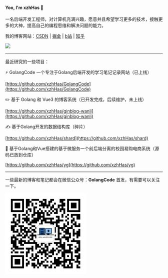 #### Yoo, I'm xzhHas 👋

 一名后端开发工程师，对计算机充满兴趣，愿意并且希望学习更多的技术，接触更多的大神，提高自己的编程思维和解决问题的能力。

我的博客网站：[CSDN](https://blog.csdn.net/m0_73337964?spm=1000.2115.3001.5343)  | [掘金](https://juejin.cn/user/3670599898497324) | [b站](https://space.bilibili.com/1829444123?spm_id_from=333.1007.0.0) | [知乎](https://www.zhihu.com/people/80-58-74-7)


<div align="left"> <img src="https://github-readme-stats.vercel.app/api?username=xzhHas&show_icons=true&theme=tokyonight" /> </div>

---

最近研究的一些项目：

⚡ GolangCode 一个专注于Golang后端开发的学习笔记记录网站（已上线）

[https://github.com/xzhHas/GolangCode](https://github.com/xzhHas/GolangCode)

✏️ 基于 Golang 和 Vue3 的博客系统（已开发完成，后续维护，未上线）

[https://github.com/xzhHas/ginblog-wanli](https://github.com/xzhHas/ginblog-wanli)

✍️ 基于Golang开发的数据结构库（碎片）

[https://github.com/xzhHas/shard](https://github.com/xzhHas/shard)

🍻 基于Golang和Vue搭建的基于微服务一个前后端分离的校园易购电商系统（源码已放到仓库）

[https://github.com/xzhHas/yg](https://github.com/xzhHas/yg)


---

一些最新的博客和笔记都会在微信公众号：**GolangCode** 首发，有需要可以关注一下。

![gongzhognhao](./images/vx258.png)